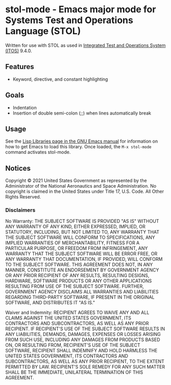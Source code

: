 **stol-mode** - Emacs major mode for Systems Test and Operations Language (STOL)
==========================================================

Written for use with STOL as used in [Integrated Test and Operations System
(ITOS)](https://itos.gsfc.nasa.gov/) 9.4.0.

## Features ##
* Keyword, directive, and constant highlighting

## Goals ##
* Indentation
* Insertion of double semi-colon (;;) when lines automatically break

## Usage ##
See the [Lisp Libraries page in the GNU Emacs
manual](https://www.gnu.org/software/emacs/manual/html_node/emacs/Lisp-Libraries.html) for information on how
to get Emacs to load this library. Once loaded, the `M-x stol-mode` command activates stol-mode.

## Notices

Copyright © 2021 United States Government as represented by the Administrator of the National Aeronautics and
Space Administration.  No copyright is claimed in the United States under Title 17, U.S. Code. All Other
Rights Reserved.

### Disclaimers

No Warranty: THE SUBJECT SOFTWARE IS PROVIDED "AS IS" WITHOUT ANY WARRANTY OF ANY KIND, EITHER EXPRESSED,
IMPLIED, OR STATUTORY, INCLUDING, BUT NOT LIMITED TO, ANY WARRANTY THAT THE SUBJECT SOFTWARE WILL CONFORM TO
SPECIFICATIONS, ANY IMPLIED WARRANTIES OF MERCHANTABILITY, FITNESS FOR A PARTICULAR PURPOSE, OR FREEDOM FROM
INFRINGEMENT, ANY WARRANTY THAT THE SUBJECT SOFTWARE WILL BE ERROR FREE, OR ANY WARRANTY THAT DOCUMENTATION,
IF PROVIDED, WILL CONFORM TO THE SUBJECT SOFTWARE. THIS AGREEMENT DOES NOT, IN ANY MANNER, CONSTITUTE AN
ENDORSEMENT BY GOVERNMENT AGENCY OR ANY PRIOR RECIPIENT OF ANY RESULTS, RESULTING DESIGNS, HARDWARE, SOFTWARE
PRODUCTS OR ANY OTHER APPLICATIONS RESULTING FROM USE OF THE SUBJECT SOFTWARE.  FURTHER, GOVERNMENT AGENCY
DISCLAIMS ALL WARRANTIES AND LIABILITIES REGARDING THIRD-PARTY SOFTWARE, IF PRESENT IN THE ORIGINAL SOFTWARE,
AND DISTRIBUTES IT "AS IS."

Waiver and Indemnity: RECIPIENT AGREES TO WAIVE ANY AND ALL CLAIMS AGAINST THE UNITED STATES GOVERNMENT, ITS
CONTRACTORS AND SUBCONTRACTORS, AS WELL AS ANY PRIOR RECIPIENT.  IF RECIPIENT'S USE OF THE SUBJECT SOFTWARE
RESULTS IN ANY LIABILITIES, DEMANDS, DAMAGES, EXPENSES OR LOSSES ARISING FROM SUCH USE, INCLUDING ANY DAMAGES
FROM PRODUCTS BASED ON, OR RESULTING FROM, RECIPIENT'S USE OF THE SUBJECT SOFTWARE, RECIPIENT SHALL INDEMNIFY
AND HOLD HARMLESS THE UNITED STATES GOVERNMENT, ITS CONTRACTORS AND SUBCONTRACTORS, AS WELL AS ANY PRIOR
RECIPIENT, TO THE EXTENT PERMITTED BY LAW.  RECIPIENT'S SOLE REMEDY FOR ANY SUCH MATTER SHALL BE THE
IMMEDIATE, UNILATERAL TERMINATION OF THIS AGREEMENT.
